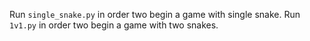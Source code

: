Run `single_snake.py` in order two begin a game with single snake.
Run `1v1.py` in order two begin a game with two snakes.
